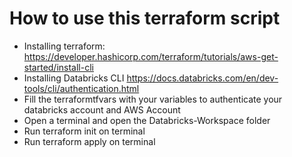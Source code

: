 # How to use this terraform script
- Installing terraform: https://developer.hashicorp.com/terraform/tutorials/aws-get-started/install-cli
- Installing Databricks CLI https://docs.databricks.com/en/dev-tools/cli/authentication.html
- Fill the terraformtfvars with your variables to authenticate your databricks account and AWS Account
- Open a terminal and open the Databricks-Workspace folder
- Run terraform init on terminal
- Run terraform apply on terminal
